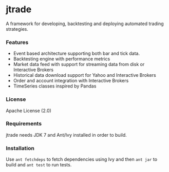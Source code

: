 # jtrade
A framework for developing, backtesting and deploying automated trading strategies.

### Features
* Event based architecture supporting both bar and tick data.
* Backtesting engine with performance metrics
* Market data feed with support for streaming data from disk or Interactive Brokers
* Historical data download support for Yahoo and Interactive Brokers
* Order and account integration with Interactive Brokers
* TimeSeries classes inspired by Pandas

### License
Apache License (2.0)

### Requirements
jtrade needs JDK 7 and Ant/Ivy installed in order to build.

### Installation
Use `ant fetchdeps` to fetch dependencies using Ivy and then `ant jar` to build and `ant test` to run tests.
